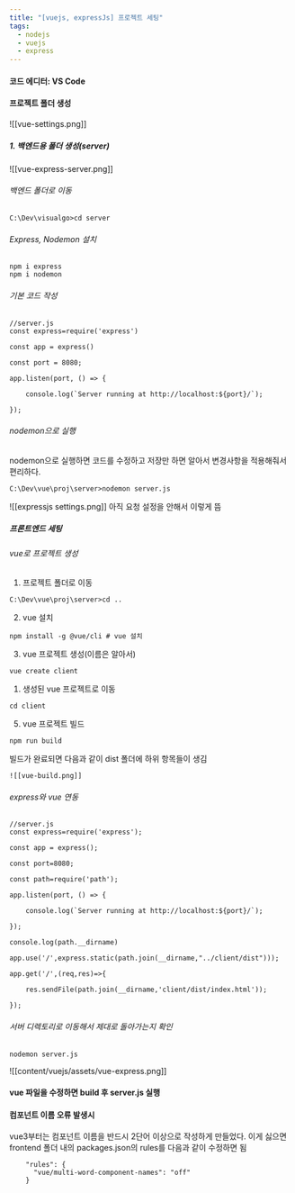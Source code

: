 ```yaml
---
title: "[vuejs, expressJs] 프로젝트 세팅"
tags:
  - nodejs
  - vuejs
  - express
---
```

#### 코드 에디터: VS Code
#### 프로젝트 폴더 생성


![[vue-settings.png]]

##### 1. 백엔드용 폴더 생성(server)

![[vue-express-server.png]]
###### 백엔드 폴더로 이동
```
C:\Dev\visualgo>cd server
```

###### Express, Nodemon 설치

```
npm i express
npm i nodemon
```



###### 기본 코드 작성
```
//server.js
const express=require('express')

const app = express()

const port = 8080;

app.listen(port, () => {

    console.log(`Server running at http://localhost:${port}/`);

});
```

###### nodemon으로 실행
nodemon으로 실행하면 코드를 수정하고 저장만 하면 알아서 변경사항을 적용해줘서 편리하다.

```
C:\Dev\vue\proj\server>nodemon server.js
```

![[expressjs settings.png]]
아직 요청 설정을 안해서 이렇게 뜸

##### 프론트엔드 세팅
###### vue로 프로젝트 생성
1. 프로젝트 폴더로 이동
```
C:\Dev\vue\proj\server>cd ..	
```

2. vue 설치
```
npm install -g @vue/cli # vue 설치
```

3. vue 프로젝트 생성(이름은 알아서)
```
vue create client
```


1. 생성된 vue 프로젝트로 이동
```
cd client
```


5. vue 프로젝트 빌드
```
npm run build
```


빌드가 완료되면 다음과 같이 dist 폴더에 하위 항목들이 생김
	
	![[vue-build.png]]

###### express와 vue 연동
```
//server.js
const express=require('express');

const app = express();

const port=8080;

const path=require('path');

app.listen(port, () => {

    console.log(`Server running at http://localhost:${port}/`);

});

console.log(path.__dirname)

app.use('/',express.static(path.join(__dirname,"../client/dist")));

app.get('/',(req,res)=>{

    res.sendFile(path.join(__dirname,'client/dist/index.html'));

});
```

###### 서버 디렉토리로 이동해서 제대로 돌아가는지 확인
```
nodemon server.js
```

![[content/vuejs/assets/vue-express.png]]

#### vue 파일을 수정하면 build 후 server.js 실행


#### 컴포넌트 이름 오류 발생시
vue3부터는 컴포넌트 이름을 반드시 2단어 이상으로 작성하게 만들었다. 이게 싫으면 frontend 폴더 내의 packages.json의 rules를 다음과 같이 수정하면 됨
```
    "rules": {
      "vue/multi-word-component-names": "off"
    }
```
